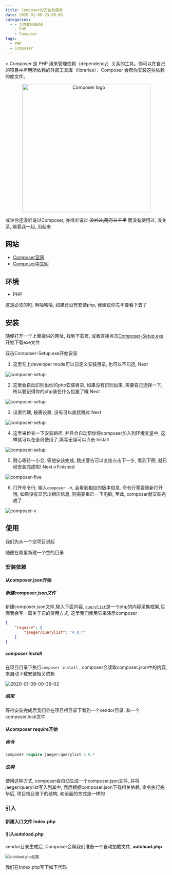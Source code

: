 ```yaml
---
title: Composer的安装及使用
date: 2020-01-08 23:00:03
categories:
  - - 大熊BIGBEAR
    - PHP
    - Composer
tags:
  - PHP
  - Composer
---
```


<meta name="referrer" content="no-referrer" />
> Composer 是 PHP 用来管理依赖（dependency）关系的工具。你可以在自己的项目中声明所依赖的外部工具库（libraries），Composer 会帮你安装这些依赖的库文件。

<p align="center">
    <a href="https://www.phpcomposer.com/" target="_blank" rel="noopener noreferrer">
        <img width="400" src="https://www.phpcomposer.com//assets/img/phpcomposer.png" alt="Composer logo">
    </a>
</p>

或许你还没听说过Composer,  亦或听说过 ~~没听过,两万五千里~~ 而没有使用过, 没关系, 跟着我一起, 用起来

<!-- more -->

## 网站

* [Composer官网](https://getcomposer.org/)
* [Composer中文网](https://www.phpcomposer.com/)

## 环境

* PHP

这是必须的吧, 啊哈哈哈, 如果还没有安装php, 我建议你先不要看下去了

## 安装

随便打开一个上面提供的网址, 找到下载页, 或者直接点击[Composer-Setup.exe](https://getcomposer.org/Composer-Setup.exe)开始下载exe文件

双击Composer-Setup.exe开始安装

1. 这里勾上developer mode可以自定义安装目录, 也可以不勾选, Next



![composer-setup](https://user-images.githubusercontent.com/33248133/71993077-742cae80-3271-11ea-8ecb-338cc7bcb5cd.PNG)



2. 这里会自动识别出你的php安装目录, 如果没有识别出来, 需要自己选择一下, 所以要记得你的php装在什么位置了哦 Next



![composer-setup](https://user-images.githubusercontent.com/33248133/71993490-26fd0c80-3272-11ea-950c-c9a6ee791e12.PNG)



3. 设置代理, 按需设置, 没有可以直接跳过 Next



![composer-setup](https://user-images.githubusercontent.com/33248133/71993796-aab6f900-3272-11ea-86f7-e4bf17735152.PNG)



4. 这里来检查一下安装路径, 并且会自动帮你将composer加入到环境变量中, 这样就可以在全局使用了,填写无误可以点击 Install



![composer-setup](https://user-images.githubusercontent.com/33248133/71993953-e81b8680-3272-11ea-9276-7a4f29ace4ca.PNG)



5. 耐心等待一小会, 等他安装完成, 跳出警告可以直接点击下一步, 看到下图, 就已经安装完成啦! Next->Finished



![composer-five](https://user-images.githubusercontent.com/33248133/71994302-73951780-3273-11ea-8a91-496296ad9aac.PNG)



6. 打开命令行, 输入`composer -V`, 会看到相应的版本信息. 命令行需要重新打开哦, 如果没有显示出相应信息, 则需要重启一下电脑, 至此, composer就安装完成了



![composer-v](https://user-images.githubusercontent.com/33248133/71994695-2c5b5680-3274-11ea-98e7-4a4bc1d532a4.PNG)



## 使用

我们先从一个空项目说起

随便在哪里新建一个空的目录

### 安装依赖

#### 从composer.json开始

##### 新建composer.json文件

新建composer.json文件,输入下面内容, [`querylist`](http://www.querylist.cc/)是一个php的内容采集框架,后面我会写一篇关于它的使用方式, 这里我们使用它来演示composer

```json
{
	"require": {
		"jaeger/querylist": "4.0.*"
	}
}
```

##### composer install

在项目目录下执行`composer install` , composer会读取composer.json中的内容,来自动下载安装相关依赖

![2020-01-09-00-39-02](https://user-images.githubusercontent.com/33248133/71997841-7eeb4180-3279-11ea-8356-eb892fa78d22.gif)



##### 结束

等待安装完成后我们会在项目根目录下看到一个vendor目录, 和一个composer.lock文件



#### 从composer require开始

##### 命令

```php
composer require jaeger/querylist 4.0.*
```

##### 说明

使用这种方式, composer会自动生成一个composer.json文件, 并将jaeger/querylist写入到其中, 然后根据composer.json下载相关依赖, 命令执行完毕后, 项目根目录下的结构, 和前面的方式是一样的



### 引入

#### 新建入口文件 Index.php



#### 引入autoload.php

vendor目录生成后, Composer会帮我们准备一个自动加载文件, __autoload.php__

<img src="https://user-images.githubusercontent.com/33248133/72047325-3ffad180-32f5-11ea-8ce3-c0c5e536275b.png" alt="autoload.php位置" style="zoom:80%;" />

我们在Index.php写下如下代码

